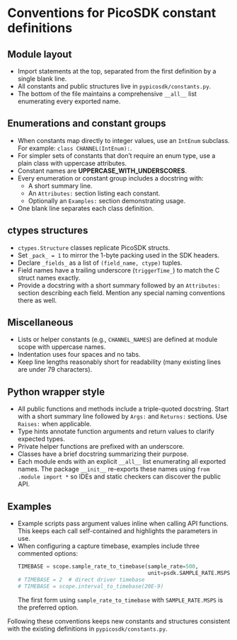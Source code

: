# Conventions for PicoSDK constant definitions

## Module layout
- Import statements at the top, separated from the first definition by a single blank line.
- All constants and public structures live in `pypicosdk/constants.py`.
- The bottom of the file maintains a comprehensive `__all__` list enumerating every exported name.

## Enumerations and constant groups
- When constants map directly to integer values, use an `IntEnum` subclass.
  For example: `class CHANNEL(IntEnum):`.
- For simpler sets of constants that don’t require an enum type, use a plain class with uppercase attributes.
- Constant names are **UPPERCASE_WITH_UNDERSCORES**.
- Every enumeration or constant group includes a docstring with:
  - A short summary line.
  - An `Attributes:` section listing each constant.
  - Optionally an `Examples:` section demonstrating usage.
- One blank line separates each class definition.

## ctypes structures
- `ctypes.Structure` classes replicate PicoSDK structs.
- Set `_pack_ = 1` to mirror the 1-byte packing used in the SDK headers.
- Declare `_fields_` as a list of `(field_name, ctype)` tuples.
- Field names have a trailing underscore (`triggerTime_`) to match the C struct names exactly.
- Provide a docstring with a short summary followed by an `Attributes:` section
  describing each field. Mention any special naming conventions there as well.

## Miscellaneous
- Lists or helper constants (e.g., `CHANNEL_NAMES`) are defined at module scope with uppercase names.
- Indentation uses four spaces and no tabs.
- Keep line lengths reasonably short for readability (many existing lines are under 79 characters).

## Python wrapper style
- All public functions and methods include a triple-quoted docstring. Start with a
  short summary line followed by `Args:` and `Returns:` sections. Use `Raises:`
  when applicable.
- Type hints annotate function arguments and return values to clarify expected
  types.
- Private helper functions are prefixed with an underscore.
- Classes have a brief docstring summarizing their purpose.
- Each module ends with an explicit `__all__` list enumerating all exported
  names. The package ``__init__`` re-exports these names using ``from .module
  import *`` so IDEs and static checkers can discover the public API.

## Examples
- Example scripts pass argument values inline when calling API functions. This
  keeps each call self-contained and highlights the parameters in use.
- When configuring a capture timebase, examples include three commented options:
  ```python
  TIMEBASE = scope.sample_rate_to_timebase(sample_rate=500,
                                           unit=psdk.SAMPLE_RATE.MSPS)
  # TIMEBASE = 2  # direct driver timebase
  # TIMEBASE = scope.interval_to_timebase(20E-9)
  ```
  The first form using `sample_rate_to_timebase` with `SAMPLE_RATE.MSPS` is the
  preferred option.

Following these conventions keeps new constants and structures consistent with the existing definitions in `pypicosdk/constants.py`.
